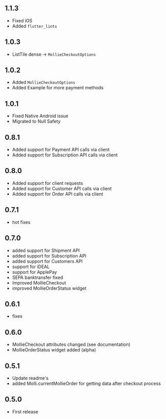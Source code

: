 ## 1.1.3
* Fixed iOS 
* Added `flutter_lints`
## 1.0.3
* ListTile dense -> `MollieCheckoutOptions`
## 1.0.2
* Added `MollieCheckoutOptions`
* Added Example for more payment methods
## 1.0.1

* Fixed Native Android issue
* Migrated to Null Safety
## 0.8.1

* Added support for Payment API calls via client
* Added support for Subscription API calls via client

## 0.8.0

* Added support for client requests
* Added support for Customer API calls via client
* Added support for Order API calls via client

## 0.7.1

* hot fixes

## 0.7.0

* added support for Shipment API
* added support for Subscription API
* added support for Customers API
* support for iDEAL
* support for ApplePay
* SEPA banktransfer fixed
* Improved MollieCheckout
* improved MollieOrderStatus widget

## 0.6.1

* fixes

## 0.6.0

* MollieCheckout attributes changed (see documentation)
* MollieOrderStatus widget added (alpha)

## 0.5.1

* Update readme's
* added Molli.currentMollieOrder for getting data after checkout process

## 0.5.0

* First release

